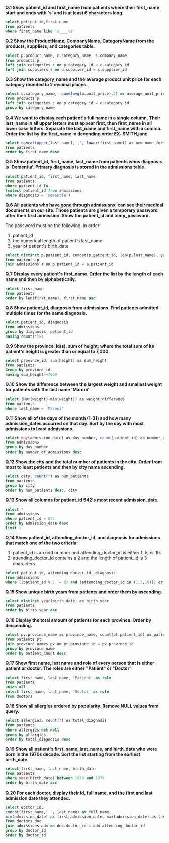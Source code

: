 **Q.1 Show patient_id and first_name from patients where their first_name start and ends with 's' and is at least 6 characters long.**
```sql
select patient_id,first_name
from patients
where first_name like 's____%s'
```

**Q.2 Show the ProductName, CompanyName, CategoryName from the products, suppliers, and categories table.**
```sql
select p.product_name, c.category_name, s.company_name
from products p 
left join categories c on p.category_id = c.category_id
left join suppliers s on p.supplier_id = s.supplier_id
```

**Q.3 Show the category_name and the average product unit price for each category rounded to 2 decimal places.**
```sql
select c.category_name, round(avg(p.unit_price),2) as average_unit_price
from products p 
left join categories c on p.category_id = c.category_id
group by category_name
```

**Q.4 We want to display each patient's full name in a single column. Their last_name in all upper letters must appear first, then first_name in all lower case letters. Separate the last_name and first_name with a comma. Order the list by the first_name in decending order
EX: SMITH,jane**
```sql
select concat(upper(last_name),',', lower(first_name)) as new_name_format
from patients
order by first_name desc
```

**Q.5 Show patient_id, first_name, last_name from patients whos diagnosis is 'Dementia'. Primary diagnosis is stored in the admissions table.**
```sql
select patient_id, first_name, last_name
from patients
where patient_id In 
(select patient_id from admissions
where diagnosis = 'Dementia')
```

**Q.6 All patients who have gone through admissions, can see their medical documents on our site. Those patients are given a temporary password after their first admission. Show the patient_id and temp_password.**

The password must be the following, in order:
1. patient_id
2. the numerical length of patient's last_name
3. year of patient's birth_date
```sql
select distinct p.patient_id, concat(p.patient_id, len(p.last_name), year(p.birth_date)) as temp_password
from patients p 
join admissions a on p.patient_id = a.patient_id
```

**Q.7 Display every patient's first_name. Order the list by the length of each name and then by alphabetically.**
```sql
select first_name
from patients
order by len(first_name), first_name asc
```
**Q.8 Show patient_id, diagnosis from admissions. Find patients admitted multiple times for the same diagnosis.**
```sql
select patient_id, diagnosis
from admissions
group by diagnosis, patient_id
having count(*)>1
```
**Q.9 Show the province_id(s), sum of height; where the total sum of its patient's height is greater than or equal to 7,000.**
```sql
select province_id, sum(height) as sum_height
from patients
Group by province_id
having sum_height>=7000
```
**Q.10 Show the difference between the largest weight and smallest weight for patients with the last name 'Maroni'**
```sql
select (Max(weight)-min(weight)) as weight_difference
from patients
where last_name = 'Maroni'
```
**Q.11 Show all of the days of the month (1-31) and how many admission_dates occurred on that day. Sort by the day with most admissions to least admissions.**
```sql
select day(admission_date) as day_number, count(patient_id) as number_of_admissions
from admissions
group by day_number
order by number_of_admissions desc
```
**Q.12 Show the city and the total number of patients in the city. Order from most to least patients and then by city name ascending.**
```sql
select city, count(*) as num_patients
from patients
group by city
order by num_patients desc, city
```
**Q.13 Show all columns for patient_id 542's most recent admission_date.**
```sql
select * 
from admissions
where patient_id = 542
order by admission_date desc
limit 1
```
**Q.14 Show patient_id, attending_doctor_id, and diagnosis for admissions that match one of the two criteria:**
1. patient_id is an odd number and attending_doctor_id is either 1, 5, or 19.
2. attending_doctor_id contains a 2 and the length of patient_id is 3 characters.
```sql
select patient_id, attending_doctor_id, diagnosis
from admissions
where ((patient_id % 2 != 0) and (attending_doctor_id in (1,5,19))) or ((attending_doctor_id like '%2%')  and (length(patient_id)=3))
```
**Q.15 Show unique birth years from patients and order them by ascending.**
```sql
select distinct year(birth_date) as birth_year
from patients
order by birth_year asc
```
**Q.16 Display the total amount of patients for each province. Order by descending.**
```sql
select pv.province_name as province_name, count(pt.patient_id) as patient_count
from patients pt
join province_names pv on pt.province_id = pv.province_id
group by province_name
order by patient_count desc
```
**Q.17 Show first name, last name and role of every person that is either patient or doctor.
The roles are either "Patient" or "Doctor"**
```sql
select first_name, last_name, 'Patient' as role
from patients
union all
select first_name, last_name, 'Doctor' as role
from doctors
```
**Q.18 Show all allergies ordered by popularity. Remove NULL values from query.**
```sql
select allergies, count(*) as total_diagnosis
from patients
where allergies not null
group by allergies
order by total_diagnosis desc
```
**Q.19 Show all patient's first_name, last_name, and birth_date who were born in the 1970s decade. Sort the list starting from the earliest birth_date.**
```sql
select first_name, last_name, birth_date
from patients
where year(birth_date) between 1970 and 1979
order by birth_date asc
```
**Q.20 For each doctor, display their id, full name, and the first and last admission date they attended.**
```sql
select doctor_id, 
concat(first_name,' ', last_name) as full_name,
min(admission_date) as first_admission_date, max(admission_date) as last_admission_date
from doctors doc
join admissions adm on doc.doctor_id = adm.attending_doctor_id
group by doctor_id
order by doctor_id
```

